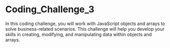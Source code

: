 # Coding_Challenge_3

In this coding challenge, you will work with JavaScript objects and arrays to solve business-related scenarios. This challenge will help you develop your skills in creating, modifying, and manipulating data within objects and arrays.